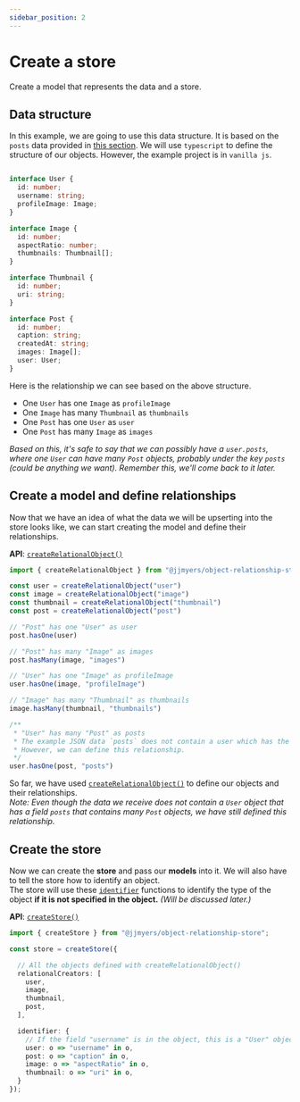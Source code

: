 ```yaml
---
sidebar_position: 2
---
```


# Create a store

Create a model that represents the data and a store.

## Data structure

In this example, we are going to use this data structure. It is based on the `posts` data provided in [this section](./create-a-project#prepare-some-data). We will use `typescript` to define the structure of our objects. However, the example project is in `vanilla js`.

```ts

interface User {
  id: number;
  username: string;
  profileImage: Image;
}

interface Image {
  id: number;
  aspectRatio: number;
  thumbnails: Thumbnail[];
}

interface Thumbnail {
  id: number;
  uri: string;
}

interface Post {
  id: number;
  caption: string;
  createdAt: string;
  images: Image[];
  user: User;
}

```

Here is the relationship we can see based on the above structure.

- One `User` has one `Image` as `profileImage`
- One `Image` has many `Thumbnail` as `thumbnails`
- One `Post` has one `User` as `user`
- One `Post` has many `Image` as `images`

*Based on this, it's safe to say that we can possibly have a `user.posts`, where one `User` can have many `Post` objects, probably under the key `posts` (could be anything we want). Remember this, we'll come back to it later.*


## Create a model and define relationships

Now that we have an idea of what the data we will be upserting into the store looks like, we can start creating the model and define their relationships.

**API**: [`createRelationalObject()`](../apis/createRelationalObject)
```ts title="example-project/index.js"
import { createRelationalObject } from "@jjmyers/object-relationship-store";

const user = createRelationalObject("user")
const image = createRelationalObject("image")
const thumbnail = createRelationalObject("thumbnail")
const post = createRelationalObject("post")

// "Post" has one "User" as user
post.hasOne(user)

// "Post" has many "Image" as images
post.hasMany(image, "images")

// "User" has one "Image" as profileImage
user.hasOne(image, "profileImage")

// "Image" has many "Thumbnail" as thumbnails
image.hasMany(thumbnail, "thumbnails")

/**
 * "User" has many "Post" as posts
 * The example JSON data `posts` does not contain a user which has the field posts.
 * However, we can define this relationship.
 */ 
user.hasOne(post, "posts")
```

So far, we have used [`createRelationalObject()`](../apis/createRelationalObject) to define our objects and their relationships.  
*Note: Even though the data we receive does not contain a `User` object that has a field `posts` that contains many `Post` objects, we have still defined this relationship.*


## Create the store

Now we can create the **store** and pass our **models** into it. We will also have to tell the store how to identify an object.  
The store will use these [`identifier`](../apis/createStore#identifier) functions to identify the type of the object **if it is not specified in the object.** *(Will be discussed later.)*

**API**: [`createStore()`](../apis/createStore)
```ts title="example-project/index.js"
import { createStore } from "@jjmyers/object-relationship-store";

const store = createStore({

  // All the objects defined with createRelationalObject()
  relationalCreators: [
    user,
    image,
    thumbnail,
    post,
  ],

  identifier: {
    // If the field "username" is in the object, this is a "User" object.
    user: o => "username" in o,
    post: o => "caption" in o,
    image: o => "aspectRatio" in o,
    thumbnail: o => "uri" in o,
  }
});
```